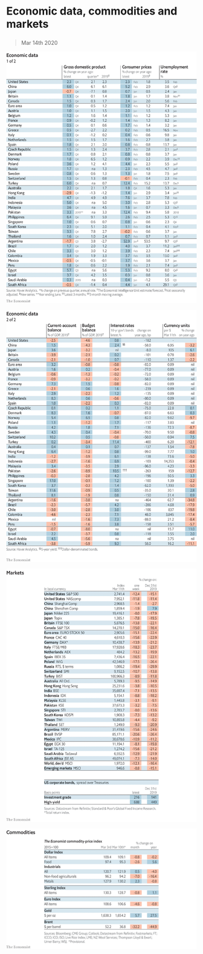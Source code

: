 ###### 

# Economic data, commodities and markets 

#####  

> Mar 14th 2020 

![image](images/20200314_INT101.png) 


![image](images/20200314_INT102.png) 


![image](images/20200314_INT201.png) 


![image](images/20200314_INT401.png) 


